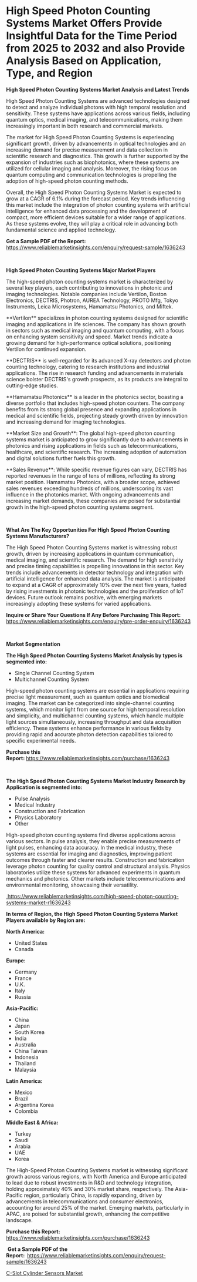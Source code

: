 <p><h1>High Speed Photon Counting Systems Market Offers Provide Insightful Data for the Time Period from 2025 to 2032 and also Provide Analysis Based on Application, Type, and Region</h1></p><p><strong>High Speed Photon Counting Systems Market Analysis and Latest Trends</strong></p>
<p><p>High Speed Photon Counting Systems are advanced technologies designed to detect and analyze individual photons with high temporal resolution and sensitivity. These systems have applications across various fields, including quantum optics, medical imaging, and telecommunications, making them increasingly important in both research and commercial markets.</p><p>The market for High Speed Photon Counting Systems is experiencing significant growth, driven by advancements in optical technologies and an increasing demand for precise measurement and data collection in scientific research and diagnostics. This growth is further supported by the expansion of industries such as biophotonics, where these systems are utilized for cellular imaging and analysis. Moreover, the rising focus on quantum computing and communication technologies is propelling the adoption of high-speed photon counting methods.</p><p>Overall, the High Speed Photon Counting Systems Market is expected to grow at a CAGR of 6.1% during the forecast period. Key trends influencing this market include the integration of photon counting systems with artificial intelligence for enhanced data processing and the development of compact, more efficient devices suitable for a wider range of applications. As these systems evolve, they will play a critical role in advancing both fundamental science and applied technology.</p></p>
<p><strong>Get a Sample PDF of the Report:&nbsp;</strong> <a href="https://www.reliablemarketinsights.com/enquiry/request-sample/1636243?utm_campaign=3511&utm_medium=2&utm_source=Github&utm_content=ia&utm_term=23032025&utm_id=high-speed-photon-counting-systems">https://www.reliablemarketinsights.com/enquiry/request-sample/1636243</a></p>
<p>&nbsp;</p>
<p><strong>High Speed Photon Counting Systems Major Market Players</strong></p>
<p><p>The high-speed photon counting systems market is characterized by several key players, each contributing to innovations in photonic and imaging technologies. Notable companies include Vertilon, Boston Electronics, DECTRIS, Photron, AUREA Technology, PROTO Mfg, Tokyo Instruments, Leica Microsystems, Hamamatsu Photonics, and Miftek.</p><p>**Vertilon** specializes in photon counting systems designed for scientific imaging and applications in life sciences. The company has shown growth in sectors such as medical imaging and quantum computing, with a focus on enhancing system sensitivity and speed. Market trends indicate a growing demand for high-performance optical solutions, positioning Vertilon for continued expansion.</p><p>**DECTRIS** is well-regarded for its advanced X-ray detectors and photon counting technology, catering to research institutions and industrial applications. The rise in research funding and advancements in materials science bolster DECTRIS's growth prospects, as its products are integral to cutting-edge studies.</p><p>**Hamamatsu Photonics** is a leader in the photonics sector, boasting a diverse portfolio that includes high-speed photon counters. The company benefits from its strong global presence and expanding applications in medical and scientific fields, projecting steady growth driven by innovation and increasing demand for imaging technologies.</p><p>**Market Size and Growth**: The global high-speed photon counting systems market is anticipated to grow significantly due to advancements in photonics and rising applications in fields such as telecommunications, healthcare, and scientific research. The increasing adoption of automation and digital solutions further fuels this growth.</p><p>**Sales Revenue**: While specific revenue figures can vary, DECTRIS has reported revenues in the range of tens of millions, reflecting its strong market position. Hamamatsu Photonics, with a broader scope, achieved sales revenues exceeding hundreds of millions, underscoring its vast influence in the photonics market. With ongoing advancements and increasing market demands, these companies are poised for substantial growth in the high-speed photon counting systems segment.</p></p>
<p>&nbsp;</p>
<p><strong>What Are The Key Opportunities For High Speed Photon Counting Systems Manufacturers?</strong></p>
<p><p>The High Speed Photon Counting Systems market is witnessing robust growth, driven by increasing applications in quantum communication, medical imaging, and scientific research. The demand for high sensitivity and precise timing capabilities is propelling innovations in this sector. Key trends include advancements in detector technology and integration with artificial intelligence for enhanced data analysis. The market is anticipated to expand at a CAGR of approximately 10% over the next five years, fueled by rising investments in photonic technologies and the proliferation of IoT devices. Future outlook remains positive, with emerging markets increasingly adopting these systems for varied applications.</p></p>
<p><strong>Inquire or Share Your Questions If Any Before Purchasing This Report:</strong> <a href="https://www.reliablemarketinsights.com/enquiry/pre-order-enquiry/1636243?utm_campaign=3511&utm_medium=2&utm_source=Github&utm_content=ia&utm_term=23032025&utm_id=high-speed-photon-counting-systems">https://www.reliablemarketinsights.com/enquiry/pre-order-enquiry/1636243</a></p>
<p>&nbsp;</p>
<p><strong>Market Segmentation</strong></p>
<p><strong>The High Speed Photon Counting Systems Market Analysis by types is segmented into:</strong></p>
<p><ul><li>Single Channel Counting System</li><li>Multichannel Counting System</li></ul></p>
<p><p>High-speed photon counting systems are essential in applications requiring precise light measurement, such as quantum optics and biomedical imaging. The market can be categorized into single-channel counting systems, which monitor light from one source for high temporal resolution and simplicity, and multichannel counting systems, which handle multiple light sources simultaneously, increasing throughput and data acquisition efficiency. These systems enhance performance in various fields by providing rapid and accurate photon detection capabilities tailored to specific experimental needs.</p></p>
<p><strong>Purchase this Report:&nbsp;</strong><a href="https://www.reliablemarketinsights.com/purchase/1636243?utm_campaign=3511&utm_medium=2&utm_source=Github&utm_content=ia&utm_term=23032025&utm_id=high-speed-photon-counting-systems">https://www.reliablemarketinsights.com/purchase/1636243</a></p>
<p>&nbsp;</p>
<p><strong>The High Speed Photon Counting Systems Market Industry Research by Application is segmented into:</strong></p>
<p><ul><li>Pulse Analysis</li><li>Medical Industry</li><li>Construction and Fabrication</li><li>Physics Laboratory</li><li>Other</li></ul></p>
<p><p>High-speed photon counting systems find diverse applications across various sectors. In pulse analysis, they enable precise measurements of light pulses, enhancing data accuracy. In the medical industry, these systems are essential for imaging and diagnostics, improving patient outcomes through faster and clearer results. Construction and fabrication leverage photon counting for quality control and structural analysis. Physics laboratories utilize these systems for advanced experiments in quantum mechanics and photonics. Other markets include telecommunications and environmental monitoring, showcasing their versatility.</p></p>
<p><a href="https://www.reliablemarketinsights.com/high-speed-photon-counting-systems-market-r1636243?utm_campaign=3511&utm_medium=2&utm_source=Github&utm_content=ia&utm_term=23032025&utm_id=high-speed-photon-counting-systems">&nbsp;https://www.reliablemarketinsights.com/high-speed-photon-counting-systems-market-r1636243</a></p>
<p><strong>In terms of Region, the High Speed Photon Counting Systems Market Players available by Region are:</strong></p>
<p>
    <p> <strong> North America: </strong>
        <ul>
            <li>United States</li>
            <li>Canada</li>
        </ul>
        </p> 
    <p> <strong> Europe: </strong>
        <ul>
            <li>Germany</li>
            <li>France</li>
            <li>U.K.</li>
            <li>Italy</li>
            <li>Russia</li>
        </ul>
        </p> 
    <p> <strong> Asia-Pacific: </strong>
        <ul>
            <li>China</li>
            <li>Japan</li>
            <li>South Korea</li>
            <li>India</li>
            <li>Australia</li>
            <li>China Taiwan</li>
            <li>Indonesia</li>
            <li>Thailand</li>
            <li>Malaysia</li>
        </ul>
        </p> 
    <p> <strong> Latin America: </strong>
        <ul>
            <li>Mexico</li>
            <li>Brazil</li>
            <li>Argentina Korea</li>
            <li>Colombia</li>
        </ul>
        </p> 
    <p> <strong> Middle East & Africa: </strong>
        <ul>
            <li>Turkey</li>
            <li>Saudi</li>
            <li>Arabia</li>
            <li>UAE</li>
            <li>Korea</li>
        </ul>
    </p>
    </p>
<p><p>The High-Speed Photon Counting Systems market is witnessing significant growth across various regions, with North America and Europe anticipated to lead due to robust investments in R&D and technology integration, holding approximately 40% and 30% market share, respectively. The Asia-Pacific region, particularly China, is rapidly expanding, driven by advancements in telecommunications and consumer electronics, accounting for around 25% of the market. Emerging markets, particularly in APAC, are poised for substantial growth, enhancing the competitive landscape.</p></p>
<p><strong>Purchase this Report: </strong><a href="https://www.reliablemarketinsights.com/purchase/1636243?utm_campaign=3511&utm_medium=2&utm_source=Github&utm_content=ia&utm_term=23032025&utm_id=high-speed-photon-counting-systems">https://www.reliablemarketinsights.com/purchase/1636243</a></p>
<p>&nbsp;<strong>Get a Sample PDF of the Report:&nbsp;&nbsp;</strong><a href="https://www.reliablemarketinsights.com/enquiry/request-sample/1636243?utm_campaign=3511&utm_medium=2&utm_source=Github&utm_content=ia&utm_term=23032025&utm_id=high-speed-photon-counting-systems">https://www.reliablemarketinsights.com/enquiry/request-sample/1636243</a></p>
<p><strong></strong></p>
<p><p><a href="https://github.com/sutrejaron/Market-Research-Report-List-1/blob/main/c-slot-cylinder-sensors-market.md?utm_campaign=3511&utm_medium=2&utm_source=Github&utm_content=ia&utm_term=23032025&utm_id=high-speed-photon-counting-systems">C-Slot Cylinder Sensors Market</a></p></p>